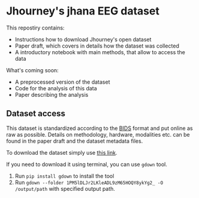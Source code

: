 # Jhourney's jhana EEG dataset

This repostiry contains:
- Instructions how to download Jhourney's open dataset
- Paper draft, which covers in details how the dataset was collected
- A introductory notebook with main methods, that allow to access the data

What's coming soon:
- A preprocessed version of the dataset
- Code for the analysis of this data
- Paper describing the analysis

## Dataset access
This dataset is standardized according to the [BIDS](https://bids-specification.readthedocs.io/en/stable/) format and put online as raw as possible. Details on methodology, hardware, modalities etc. can be found in the paper draft and the dataset metadata files. 

To download the dataset simply use [this link](https://drive.google.com/drive/folders/1PM5lDLJr2LKleADL9zM65HOQY8ykYg2_?usp=drive_link).

If you need to download it using terminal, you can use `gdown` tool.

1. Run `pip install gdown` to install the tool
2. Run `gdown --folder 1PM5lDLJr2LKleADL9zM65HOQY8ykYg2_ -O /output/path` with specified output path.
